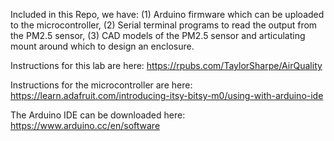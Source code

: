 Included in this Repo, we have: 
(1) Arduino firmware which can be uploaded to the microcontroller, 
(2) Serial terminal programs to read the output from the PM2.5 sensor,
(3) CAD models of the PM2.5 sensor and articulating mount around which to design an enclosure.

Instructions for this lab are here: https://rpubs.com/TaylorSharpe/AirQuality

Instructions for the microcontroller are here: https://learn.adafruit.com/introducing-itsy-bitsy-m0/using-with-arduino-ide

The Arduino IDE can be downloaded here: https://www.arduino.cc/en/software
